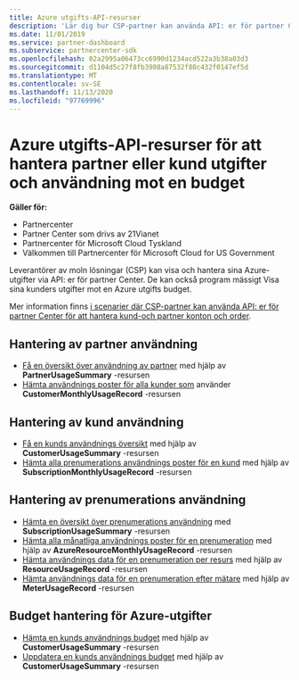```yaml
---
title: Azure utgifts-API-resurser
description: 'Lär dig hur CSP-partner kan använda API: er för partner Center för att visa och hantera partner och kunds Azure-utgifter och användning mot deras budget.'
ms.date: 11/01/2019
ms.service: partner-dashboard
ms.subservice: partnercenter-sdk
ms.openlocfilehash: 02a2995a06473cc6990d1234acd522a3b38a03d3
ms.sourcegitcommit: d1104d5c27f8fb3908a87532f80c432f0147ef5d
ms.translationtype: MT
ms.contentlocale: sv-SE
ms.lasthandoff: 11/13/2020
ms.locfileid: "97769996"
---
```

# <a name="azure-spending-api-resources-to-manage-partner-or-customer-spending-and-usage-against-a-budget"></a>Azure utgifts-API-resurser för att hantera partner eller kund utgifter och användning mot en budget 

**Gäller för:**

- Partnercenter
- Partner Center som drivs av 21Vianet
- Partnercenter för Microsoft Cloud Tyskland
- Välkommen till Partnercenter för Microsoft Cloud for US Government

Leverantörer av moln lösningar (CSP) kan visa och hantera sina Azure-utgifter via API: er för partner Center. De kan också program mässigt Visa sina kunders utgifter mot en Azure utgifts budget.

Mer information finns [i scenarier där CSP-partner kan använda API: er för partner Center för att hantera kund-och partner konton och order](scenarios.md).

## <a name="partner-usage-management"></a>Hantering av partner användning

- [Få en översikt över användning av partner](get-a-partner-usage-summary.md) med hjälp av **PartnerUsageSummary** -resursen
- [Hämta användnings poster för alla kunder som](get-a-customer-s-usage-records.md) använder **CustomerMonthlyUsageRecord** -resursen

## <a name="customer-usage-management"></a>Hantering av kund användning

- [Få en kunds användnings översikt](get-a-customer-usage-summary.md) med hjälp av **CustomerUsageSummary** -resursen
- [Hämta alla prenumerations användnings poster för en kund](get-a-customer-subscription-s-usage-records.md) med hjälp av **SubscriptionMonthlyUsageRecord** -resursen

## <a name="subscription-usage-management"></a>Hantering av prenumerations användning

- [Hämta en översikt över prenumerations användning](get-a-customer-subscription-usage-summary.md) med **SubscriptionUsageSummary** -resursen
- [Hämta alla månatliga användnings poster för en prenumeration](get-all-monthly-usage-records-for-a-subscription.md) med hjälp av **AzureResourceMonthlyUsageRecord** -resursen
- [Hämta användnings data för en prenumeration per resurs](get-a-customer-subscription-resource-usage-records.md) med hjälp av **ResourceUsageRecord** -resursen
- [Hämta användnings data för en prenumeration efter mätare](get-a-customer-subscription-meter-usage-records.md) med hjälp av **MeterUsageRecord** -resursen

## <a name="azure-spending-budget-management"></a>Budget hantering för Azure-utgifter

- [Hämta en kunds användnings budget](get-a-customer-s-usage-spending-budget.md) med hjälp av **CustomerUsageSummary** -resursen
- [Uppdatera en kunds användnings budget](update-a-customer-s-usage-spending-budget.md) med hjälp av **CustomerUsageSummary** -resursen
